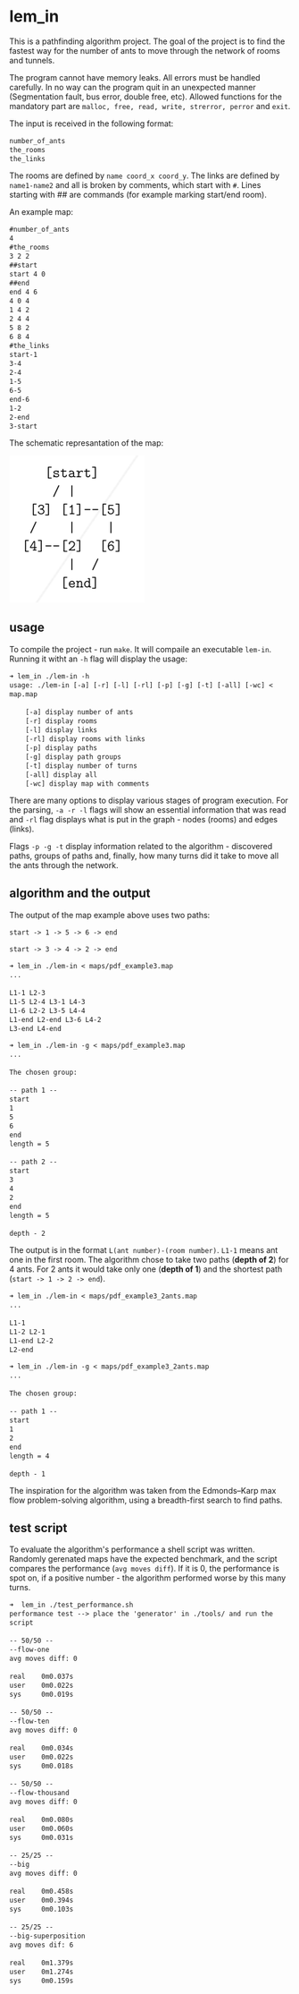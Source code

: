 # lem_in

This is a pathfinding algorithm project. The goal of the project is to find the fastest way for the number of ants to move through the network of rooms and tunnels.

The program cannot have memory leaks. All errors must be handled carefully. In no way can the program quit in an unexpected manner (Segmentation fault, bus error, double free, etc). Allowed functions for the mandatory part are ```malloc, free, read, write, strerror, perror``` and ```exit```.

The input is received in the following format:
```
number_of_ants
the_rooms
the_links
```
The rooms are defined by ```name coord_x coord_y```. The links are defined by ```name1-name2``` and all is broken by comments, which start with ```#```. Lines starting with ## are commands (for example marking start/end room).

An example map:
```
#number_of_ants
4
#the_rooms
3 2 2
##start
start 4 0
##end
end 4 6
4 0 4
1 4 2
2 4 4
5 8 2
6 8 4
#the_links
start-1
3-4
2-4
1-5
6-5
end-6
1-2
2-end
3-start
```

The schematic represantation of the map:

![map](https://github.com/sharvas/lem_in/raw/master/images/map.png)

## usage

To compile the project - run ```make```. It will compaile an executable ```lem-in```. Running it witht an ```-h``` flag will display the usage:
```
➜ lem_in ./lem-in -h
usage: ./lem-in [-a] [-r] [-l] [-rl] [-p] [-g] [-t] [-all] [-wc] < map.map

    [-a] display number of ants
    [-r] display rooms
    [-l] display links
    [-rl] display rooms with links
    [-p] display paths
    [-g] display path groups
    [-t] display number of turns
    [-all] display all
    [-wc] display map with comments
```

There are many options to display various stages of program execution. For the parsing, ```-a -r -l``` flags will show an essential information that was read and ```-rl``` flag displays what is put in the graph - nodes (rooms) and edges (links).

Flags ```-p -g -t``` display information related to the algorithm - discovered paths, groups of paths and, finally, how many turns did it take to move all the ants through the network.


## algorithm and the output

The output of the map example above uses two paths:
```
start -> 1 -> 5 -> 6 -> end
```
```
start -> 3 -> 4 -> 2 -> end
```
```
➜ lem_in ./lem-in < maps/pdf_example3.map
...

L1-1 L2-3
L1-5 L2-4 L3-1 L4-3
L1-6 L2-2 L3-5 L4-4
L1-end L2-end L3-6 L4-2
L3-end L4-end
```
```
➜ lem_in ./lem-in -g < maps/pdf_example3.map
...

The chosen group:

-- path 1 --
start
1
5
6
end
length = 5

-- path 2 --
start
3
4
2
end
length = 5

depth - 2
```

The output is in the format ```L(ant number)-(room number)```. ```L1-1``` means ant one in the first room. The algorithm chose to take two paths (**depth of 2**) for 4 ants. For 2 ants it would take only one (**depth of 1**) and the shortest path (```start -> 1 -> 2 -> end```).

```
➜ lem_in ./lem-in < maps/pdf_example3_2ants.map
...

L1-1
L1-2 L2-1
L1-end L2-2
L2-end
```

```
➜ lem_in ./lem-in -g < maps/pdf_example3_2ants.map
...

The chosen group:

-- path 1 --
start
1
2
end
length = 4

depth - 1
```

The inspiration for the algorithm was taken from the Edmonds–Karp max flow problem-solving algorithm, using a breadth-first search to find paths.

## test script

To evaluate the algorithm's performance a shell script was written. Randomly gerenated maps have the expected benchmark, and the script compares the performance (```avg moves diff```). If it is 0, the performance is spot on, if a positive number - the algorithm performed worse by this many turns.

```
➜  lem_in ./test_performance.sh
performance test --> place the 'generator' in ./tools/ and run the script

-- 50/50 --
--flow-one
avg moves diff: 0

real    0m0.037s
user    0m0.022s
sys     0m0.019s

-- 50/50 --
--flow-ten
avg moves diff: 0

real    0m0.034s
user    0m0.022s
sys     0m0.018s

-- 50/50 --
--flow-thousand
avg moves diff: 0

real    0m0.080s
user    0m0.060s
sys     0m0.031s

-- 25/25 --
--big
avg moves diff: 0

real    0m0.458s
user    0m0.394s
sys     0m0.103s

-- 25/25 --
--big-superposition
avg moves dif: 6

real    0m1.379s
user    0m1.274s
sys     0m0.159s
```
